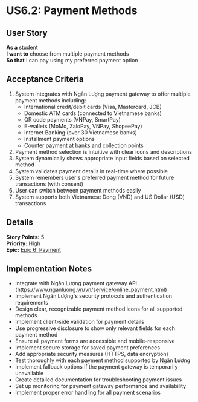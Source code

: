 # US6.2: Payment Methods

## User Story

**As a** student  
**I want to** choose from multiple payment methods  
**So that** I can pay using my preferred payment option

## Acceptance Criteria

1. System integrates with Ngân Lượng payment gateway to offer multiple payment methods including:
   - International credit/debit cards (Visa, Mastercard, JCB)
   - Domestic ATM cards (connected to Vietnamese banks)
   - QR code payments (VNPay, SmartPay)
   - E-wallets (MoMo, ZaloPay, VNPay, ShopeePay)
   - Internet Banking (over 30 Vietnamese banks)
   - Installment payment options
   - Counter payment at banks and collection points
2. Payment method selection is intuitive with clear icons and descriptions
3. System dynamically shows appropriate input fields based on selected method
4. System validates payment details in real-time where possible
5. System remembers user's preferred payment method for future transactions (with consent)
6. User can switch between payment methods easily
7. System supports both Vietnamese Dong (VND) and US Dollar (USD) transactions

## Details

**Story Points:** 5  
**Priority:** High  
**Epic:** [Epic 6: Payment](./README.md)

## Implementation Notes

- Integrate with Ngân Lượng payment gateway API (https://www.nganluong.vn/vn/service/online_payment.html)
- Implement Ngân Lượng's security protocols and authentication requirements
- Design clear, recognizable payment method icons for all supported methods
- Implement client-side validation for payment details
- Use progressive disclosure to show only relevant fields for each payment method
- Ensure all payment forms are accessible and mobile-responsive
- Implement secure storage for saved payment preferences
- Add appropriate security measures (HTTPS, data encryption)
- Test thoroughly with each payment method supported by Ngân Lượng
- Implement fallback options if the payment gateway is temporarily unavailable
- Create detailed documentation for troubleshooting payment issues
- Set up monitoring for payment gateway performance and availability
- Implement proper error handling for all payment scenarios
